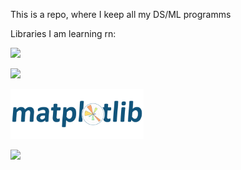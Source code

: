 This is a repo, where I keep all my DS/ML programms

Libraries I am learning rn:

<img src="https://miro.medium.com/max/700/1*bBS_lYMoWhiyJf733Bghwg.jpeg"
  style="height: 80px;">

<img src="https://upload.wikimedia.org/wikipedia/commons/thumb/3/31/NumPy_logo_2020.svg/1280px-NumPy_logo_2020.svg.png"
  style="height: 80px;">
  
<img src="https://raw.githubusercontent.com/jmv74211/matplotlib/master/images/matplotlib_logo.png"
  style="height: 80px;">
  
<img src="https://upload.wikimedia.org/wikipedia/commons/thumb/e/ed/Pandas_logo.svg/2560px-Pandas_logo.svg.png"
  style="height: 80px;">
